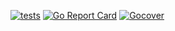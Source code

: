 [![tests](https://github.com/machado-br/k8s-api/actions/workflows/push.yml/badge.svg?branch=master)](https://github.com/machado-br/k8s-api/actions/workflows/push.yaml?query=branch%3Amaster)
[![Go Report Card](https://goreportcard.com/badge/github.com/machado-br/k8s-api)](https://goreportcard.com/report/github.com/machado-br/k8s-api)
[![Gocover](http://gocover.io/_badge/github.com/machado-br/k8s-api)](http://gocover.io/github.com/machado-br/k8s-api)